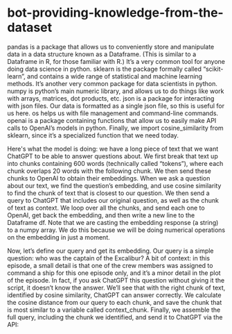 # bot-providing-knowledge-from-the-dataset

pandas is a package that allows us to conveniently store and manipulate data in a data structure known as a Dataframe. (This is similar to a Dataframe in R, for those familiar with R.) It’s a very common tool for anyone doing data science in python.
sklearn is the package formally called “scikit-learn”, and contains a wide range of statistical and machine learning methods. It’s another very common package for data scientists in python.
numpy is python’s main numeric library, and allows us to do things like work with arrays, matrices, dot products, etc.
json is a package for interacting with json files. Our data is formatted as a single json file, so this is useful for us here.
os helps us with file management and command-line commands.
openai is a package containing functions that allow us to easily make API calls to OpenAI’s models in python.
Finally, we import cosine_similarity from sklearn, since it’s a specialized function that we need today.

Here's what the model is doing: we have a long piece of text that we want ChatGPT to be able to answer questions about. 
We first break that text up into chunks containing 600 words (technically called “tokens”), where each chunk overlaps 20 words with the following chunk. 
We then send these chunks to OpenAI to obtain their embeddings. When we ask a question about our text, we find the question’s embedding, and use cosine similarity to find the chunk of text that is closest to our question.
We then send a query to ChatGPT that includes our original question, as well as the chunk of text as context.
We loop over all the chunks, and send each one to OpenAI, get back the embedding, and then write a new line to the Dataframe df. 
Note that we are casting the embedding response (a string) to a numpy array. We do this because we will be doing numerical operations on the embedding in just a moment.

Now, let’s define our query and get its embedding. Our query is a simple question: who was the captain of the Excalibur? 
A bit of context: in this episode, a small detail is that one of the crew members was assigned to command a ship for this one episode only, and it’s a minor detail in the plot of the episode. In fact, if you ask ChatGPT this question without giving it the script, it doesn’t know the answer. We’ll see that with the right chunk of text, identified by cosine similarity, ChatGPT can answer correctly.
We calculate the cosine distance from our query to each chunk, and save the chunk that is most similar to a variable called context_chunk.
Finally, we assemble the full query, including the chunk we identified, and send it to ChatGPT via the API:

